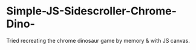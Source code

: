 # Simple-JS-Sidescroller-Chrome-Dino-
Tried recreating the chrome dinosaur game by memory &amp; with JS canvas.
